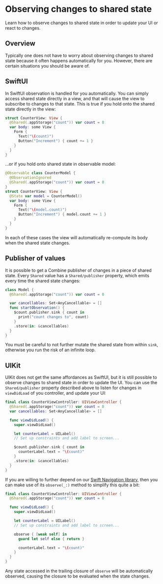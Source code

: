 # Observing changes to shared state

Learn how to observe changes to shared state in order to update your UI or react to changes.

## Overview

Typically one does not have to worry about observing changes to shared state because it often
happens automatically for you. However, there are certain situations you should be aware of.

## SwiftUI

In SwiftUI observation is handled for you automatically. You can simply access shared state directly
in a view, and that will cause the view to subscribe to changes to that state. This is true
if you hold onto the shared state directly in the view:

```swift
struct CounterView: View {
  @Shared(.appStorage("count")) var count = 0
  var body: some View {
    Form {
      Text("\(count)")
      Button("Increment") { count += 1 }
    } 
  }
}
```

…or if you hold onto shared state in observable model:

```swift
@Observable class CounterModel {
  @ObservationIgnored 
  @Shared(.appStorage("count")) var count = 0
}
struct CounterView: View {
  @State var model = CounterModel()
  var body: some View {
    Form {
      Text("\(model.count)")
      Button("Increment") { model.count += 1 }
    } 
  }
}
```

In each of these cases the view will automatically re-compute its body when the shared state 
changes.

## Publisher of values

It is possible to get a Combine publisher of changes in a piece of shared state. Every `Shared` 
value has a ``Shared/publisher`` property, which emits every time the shared state changes:

```swift
class Model {
  @Shared(.appStorage("count")) var count = 0

  var cancellables: Set<AnyCancellable> = []
  func startObservation() {
    $count.publisher.sink { count in
      print("count changes to", count)
    }
    .store(in: &cancellables)
  }
}
```

You must be careful to not further mutate the shared state from within `sink`, otherwise you run
the risk of an infinite loop.

## UIKit

UIKit does not get the same affordances as SwiftUI, but it is still possible to observe changes to
shared state in order to update the UI. You can use the ``Shared/publisher`` property described
above to listen for changes in `viewDidLoad` of you controller, and update your UI:

```swift
final class CounterViewController: UIViewController {
  @Shared(.appStorage("count")) var count = 0
  var cancellables: Set<AnyCancellable> = []

  func viewDidLoad() {
    super.viewDidLoad()

    let counterLabel = UILabel()
    // Set up constraints and add label to screen...

    $count.publisher.sink { count in
      counterLabel.text = "\(count)"
    }
    .store(in: &cancellables)
  }
}
```

If you are willing to further depend on our 
[Swift Navigation library](https://github.com/pointfreeco/swift-navigation), then you can make
use of its `observe(_:)` method to simplify this quite a bit:

```swift
final class CounterViewController: UIViewController {
  @Shared(.appStorage("count")) var count = 0

  func viewDidLoad() {
    super.viewDidLoad()

    let counterLabel = UILabel()
    // Set up constraints and add label to screen...

    observe { [weak self] in 
      guard let self else { return }

      counterLabel.text = "\(count)"
    }
  }
}
```

Any state accessed in the trailing closure of `observe` will be automatically observed, causing
the closure to be evaluated when the state changes.
